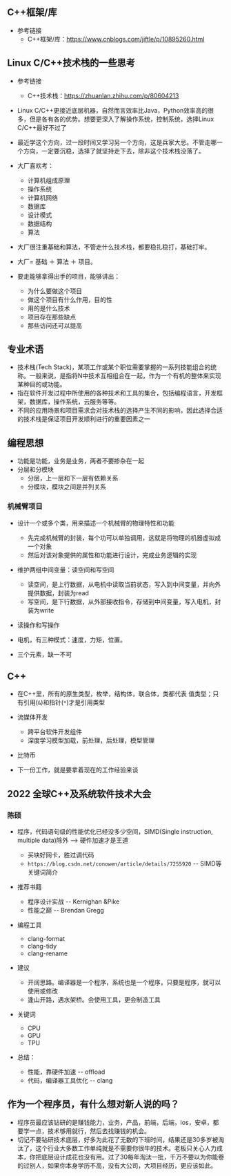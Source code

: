 ## C++框架/库

+ 参考链接
  + C++框架/库：https://www.cnblogs.com/jiftle/p/10895260.html

## Linux C/C++技术栈的一些思考

+ 参考链接
  + C++技术栈：https://zhuanlan.zhihu.com/p/80604213

+ Linux C/C++更接近底层机器，自然而言效率比Java，Python效率高的很多，但是各有各的优势。想要更深入了解操作系统，控制系统，选择Linux C/C++最好不过了
+ 最近学这个方向，过一段时间又学习另一个方向，这是兵家大忌。不管走哪一个方向，一定要沉稳，选择了就坚持走下去，除非这个技术栈没落了。

+ 大厂喜欢考：
  + 计算机组成原理
  + 操作系统
  + 计算机网络
  + 数据库
  + 设计模式
  + 数据结构
  + 算法

+ 大厂很注重基础和算法，不管走什么技术栈，都要稳扎稳打，基础打牢。
+ 大厂= 基础 ＋ 算法 ＋ 项目。
+ 要走能够拿得出手的项目，能够讲出：
  + 为什么要做这个项目
  + 做这个项目有什么作用，目的性
  + 用的是什么技术
  + 项目存在那些缺点
  + 那些访问还可以提高

## 专业术语

+ 技术栈(Tech Stack)，某项工作或某个职位需要掌握的一系列技能组合的统称。一般来说，是指将N中技术互相组合在一起，作为一个有机的整体来实现某种目的或功能。
+ 指在软件开发过程中所使用的各种技术和工具的集合，包括编程语言，开发框架，数据库，操作系统，云服务等等。
+ 不同的应用场景和项目需求会对技术栈的选择产生不同的影响，因此选择合适的技术栈是保证项目开发顺利进行的重要因素之一

## 编程思想

+ 功能是功能，业务是业务，两者不要掺杂在一起
+ 分层和分模块
  - 分层，上一层和下一层有依赖关系
  - 分模块，模块之间是并列关系

### 机械臂项目

+ 设计一个或多个类，用来描述一个机械臂的物理特性和功能
  - 先完成机械臂的封装，每个功可以单独调用，这就是将物理的机器虚拟成一个对象
  - 然后对该对象提供的属性和功能进行设计，完成业务逻辑的实现

+ 维护两组中间变量：读空间和写空间
  - 读空间，是上行数据，从电机中读取当前状态，写入到中间变量，并向外提供数据，封装为read
  - 写空间，是下行数据，从外部接收指令，存储到中间变量，写入电机，封装为write
+ 读操作和写操作

+ 电机，有三种模式：速度，力矩，位置。
+ 三个元素，缺一不可

## C++ 

+ 在C++里，所有的原生类型，枚举，结构体，联合体，类都代表 值类型；只有引用(`&`)和指针(`*`)才是引用类型

+ 流媒体开发
  - 跨平台软件开发组件
  - 深度学习模型加载，前处理，后处理，模型管理
+ 比特币

+ 下一份工作，就是要拿着现在的工作经验来谈

## 2022 全球C++及系统软件技术大会

### 陈硕

+ 程序，代码语句级的性能优化已经没多少空间，SIMD(Single instruction, multiple data)除外  --> 硬件加速才是王道
  - 买块好网卡，胜过调代码
  - `https://blog.csdn.net/conowen/article/details/7255920`  --  SIMD等关键词简介

+ 推荐书籍
  - 程序设计实战  --  Kernighan &Pike
  - 性能之巅     --  Brendan Gregg

+ 编程工具
  - clang-format
  - clang-tidy 
  - clang-rename

+ 建议
  - 开阔思路。编译器是一个程序，系统也是一个程序，只要是程序，就可以使用或修改
  - 逢山开路，遇水架桥。会使用工具，更会制造工具

+ 关键词
  - CPU
  - GPU
  - TPU

+ 总结：
  - 性能，靠硬件加速     -- offload
  - 代码，编译器工具优化  -- clang

## 作为一个程序员，有什么想对新人说的吗？

+ 程序员最应该钻研的是赚钱能力，业务，产品，前端，后端，ios，安卓，都要学一点，技术够用就行，然后去找赚钱的机会。
+ 切记不要钻研技术底层，好多为此花了无数的下班时间，结果还是30多岁被淘汰了，这个行业大多数工作单纯就是不需要你很牛的技术。老板只关心人力成本，你把底层设计成花也没有用。过了30每年淘汰一批，千万不要以为你能卷的过别人，如果你本身学历不高，没有大公司，大项目经历，更应该如此。